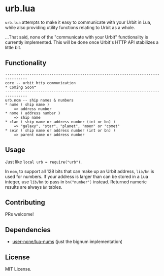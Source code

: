 # urb.lua

`urb.lua` attempts to make it easy to communicate with your Urbit in Lua, while also providing utility functions relating to Urbit as a whole.

...That said, none of the "communicate with your Urbit" functionality is currently implemented. This will be done once Urbit's HTTP API stabilizes a little bit.

## Functionality

```
--------------------------------------------------------------------------------
core -- urbit http communication
* Coming Soon™
--------------------------------------------------------------------------------
urb.nom -- ship names & numbers
* nume ( ship name )
    => address number
* nome ( address number )
    => ship name
* clan ( ship name or address number (int or bn) )
    => "galaxy", "star", "planet", "moon" or "comet"
* sein ( ship name or address number (int or bn) )
    => parent name or address number
```

## Usage

Just like `local urb = require("urb")`.

In `nom`, to support all 128 bits that can make up an Urbit address, `lib/bn` is used for numbers. If your address is larger than can be stored in a Lua integer, use `lib/bn` to pass in `bn("number")` instead. Returned numeric results are always `bn` tables.

## Contributing

PRs welcome!

## Dependencies

* [user-none/lua-nums](https://github.com/user-none/lua-nums) (just the bignum implementation)

## License

MIT License.
